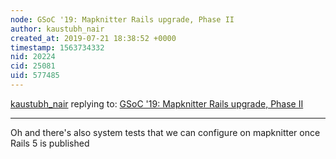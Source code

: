 ```yaml
---
node: GSoC '19: Mapknitter Rails upgrade, Phase II
author: kaustubh_nair
created_at: 2019-07-21 18:38:52 +0000
timestamp: 1563734332
nid: 20224
cid: 25081
uid: 577485
---
```




[kaustubh_nair](../profile/kaustubh_nair) replying to: [GSoC '19: Mapknitter Rails upgrade, Phase II](../notes/kaustubh_nair/07-21-2019/gsoc-19-mapknitter-rails-upgrade-phase-ii)

----
Oh and there's also system tests that we can configure on mapknitter once Rails 5 is published